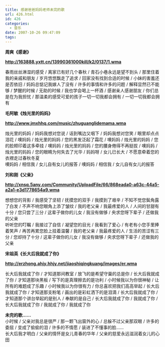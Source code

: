 ```yaml
---
title: 感谢爸爸妈妈老师未完的歌
url: 426.html
id: 426
categories:
  - 音乐
date: 2007-10-26 09:47:09
tags:
---
```


**周爽《感谢》**  
  
**http://163888.yxtt.cn/13990361000kill/k2/0137/1.wma**  
  
春雨丝丝淋湿的感受 / 离家已有好几个春秋 / 青石小巷永远是望不到头 / 那里住着我的亲戚和朋友 / 岁月悠悠飘走了追求 / 回家没有找到合适的时候 / 小妹的害羞还是否依旧 / 妈妈总惦记我嫁人了没有 / 许多的事情和许多的问题 / 解释显然已不能够 / 梦醒的时候 / 无助的时候 / 我也学会喝上一杯酒 / 感谢亲人感谢朋友 / 你们总是在为我担忧 / 那温柔的感受可爱的孩子一切一切我都会拥有 / 一切一切我都会拥有  
  
**毛阿敏《烛光里的妈妈》**  
  
**http://www.jmxhhq.com/music/zhuguanglidemama.wma**  
  
烛光里的妈妈 / 妈妈我想对您说 / 话到嘴边又咽下 / 妈妈我想对您笑 / 眼里却点点泪花 / 噢妈妈 / 烛光里的妈妈 / 您的黑发泛起了霜花 / 噢妈妈 / 烛光里的妈妈 / 您的脸颊印着这多牵挂 / 噢妈妈 / 烛光里的妈妈 / 您的腰身倦得不再挺拔 / 噢妈妈 / 烛光里的妈妈 / 您的眼睛为何失去了光华 / 妈妈呀 / 女儿已长大 / 不愿意牵着您的衣襟走过春秋冬夏  
噢妈妈 / 相信我 / 女儿自有女儿的报答 / 噢妈妈 / 相信我 / 女儿自有女儿的报答  
  
**刘和刚《父亲》**  
  
**http://xnsq.5any.com/Community/UploadFile/66/868eada0-a63c-44a5-a2a1-e3d1778654a9.wma**  
  
想想您的背影 / 我感受了坚韧 / 抚摸您的双手 / 我摸到了艰辛 / 不知不觉您鬓角露了白发 / 不声不响您眼角上添了皱纹 / 我的老父亲 / 我最疼爱的人 / 人间的甘甜有十分 / 您只尝了三分 / 这辈子做你的儿女 / 我没有做够 / 央求您呀下辈子 / 还做我的父亲  
听听您的叮瞩 / 我接过了自信 / 凝望您的目光 / 我看到了爱心 / 有老有小您手里捧着笑声 / 再苦再累您脸上挂着温馨 / 我的老父亲 / 我最疼爱的人 / 生活的苦涩有三分 / 您却持了十分 / 这辈子做你的儿女 / 我没有做够 / 央求您呀下辈子 / 还做我的父亲  
  
**宋祖英《长大后我就成了你》**  
  
**http://erzhong.ahjy.hhjy.net/jiaoshiqingkuang/images/er.wma**  
  
长大后我就成了你 / 才知道那间教室 / 放飞的是希望守巢的总是你 / 长大后我就成了你 / 才知道那块黑板 / 写下的是真理擦去的是功利 / 小时候我以为你很神秘 / 让所有的难题成了乐趣 / 小时候我以为你很有力 / 你总喜欢把我们高高举起 / 长大后我就成了你 / 才知道那支粉笔 / 画出的是彩虹洒下的是泪滴 / 长大后我就成了你 / 才知道那个讲台举起的是别人 / 奉献的是自己 / 长大后我就成了你 / 我就成了你 / 长大后我就成了你 / 我就成了你 / 我就成了你  
  
**未完的歌……**  
小时候 / 父亲对我总是很严 / 那一颗飞出窗外的心 / 总躲不过父亲那双眼 / 许多的委屈 / 变成了偷偷的泪 / 许多的不情愿 / 装进了不懂事的脸……  
长大后我才明白 / 父亲的情怀是女儿青春的华年 / 父亲的慈爱永远滋润着女儿的心田